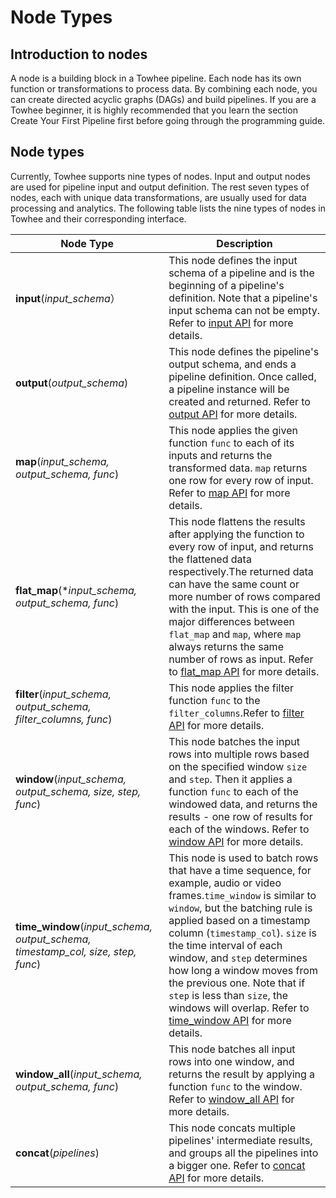 # Node Types
## Introduction to nodes

A node is a building block in a Towhee pipeline. Each node has its own function or transformations to process data. By combining each node, you can create directed acyclic graphs (DAGs) and build pipelines. If you are a Towhee beginner, it is highly recommended that you learn the section Create Your First Pipeline first before going through the programming guide.
## Node types

Currently, Towhee supports nine types of nodes. Input and output nodes are used for pipeline input and output definition. The rest seven types of nodes, each with unique data transformations, are usually used for data processing and analytics. The following table lists the nine types of nodes in Towhee and their corresponding interface.

| **Node Type**                                                | **Description**                                              |
| ------------------------------------------------------------ | ------------------------------------------------------------ |
| **input**(*input_schema*）                                   | This node defines the input schema of a pipeline and is the beginning of a pipeline's definition. Note that a pipeline's input schema can not be empty. Refer to [input API](/05-API%20Reference/01-Pipeline%20API/01-input.md) for more details. |
| **output**(*output_schema*)                                  | This node defines the pipeline's output schema, and ends a pipeline definition. Once called, a pipeline instance will be created and returned. Refer to [output API](/05-API%20Reference/01-Pipeline%20API/02-output.md) for more details. |
| **map**(*input_schema, output_schema, func*)                 | This node applies the given function `func` to each of its inputs and returns the transformed data. `map` returns one row for every row of input. Refer to [map API](/05-API%20Reference/01-Pipeline%20API/03-map.md) for more details. |
| **flat_map**(**input_schema, output_schema, func*)           | This node flattens the results after applying the function to every row of input, and returns the flattened data respectively.The returned data can have the same count or more number of rows compared with the input. This is one of the major differences between `flat_map` and `map`, where `map` always returns the same number of rows as input. Refer to [flat_map API](/05-API%20Reference/01-Pipeline%20API/04-flat-map.md) for more details. |
| **filter**(*input_schema, output_schema, filter_columns, func*) | This node applies the filter function `func` to the `filter_columns`.Refer to [filter API](/05-API%20Reference/01-Pipeline%20API/05-filter.md) for more details. |
| **window**(*input_schema, output_schema, size, step, func*)  | This node batches the input rows into multiple rows based on the specified window `size` and `step`. Then it applies a function `func` to each of the windowed data, and returns the results - one row of results for each of the windows. Refer to [window API](/05-API%20Reference/01-Pipeline%20API/06-window.md) for more details. |
| **time_window**(*input_schema, output_schema, timestamp_col, size, step, func*) | This node is used to batch rows that have a time sequence, for example, audio or video frames.`time_window` is similar to `window`, but the batching rule is applied based on a timestamp column (`timestamp_col`). `size` is the time interval of each window, and `step` determines how long a window moves from the previous one. Note that if `step` is less than `size`, the windows will overlap. Refer to [time_window API](/05-API%20Reference/01-Pipeline%20API/07-time-window.md) for more details. |
| **window_all**(*input_schema, output_schema,* *func*)        | This node batches all input rows into one window, and returns the result by applying a function `func` to the window. Refer to [window_all API](/05-API%20Reference/01-Pipeline%20API/08-window-all.md) for more details. |
| **concat**(*pipelines*)                                      | This node concats multiple pipelines' intermediate results, and groups all the pipelines into a bigger one. Refer to [concat API](/05-API%20Reference/01-Pipeline%20API/09-concat.md) for more details. |
